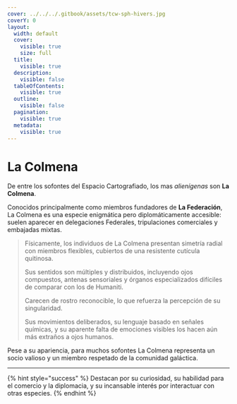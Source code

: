 ```yaml
---
cover: ../../../.gitbook/assets/tcw-sph-hivers.jpg
coverY: 0
layout:
  width: default
  cover:
    visible: true
    size: full
  title:
    visible: true
  description:
    visible: false
  tableOfContents:
    visible: true
  outline:
    visible: false
  pagination:
    visible: true
  metadata:
    visible: true
---
```


# La Colmena

De entre los sofontes del Espacio Cartografiado, los mas _alienígenas_ son **La Colmena**.

Conocidos principalmente como miembros fundadores de **La Federación**, La Colmena es una especie enigmática pero diplomáticamente accesible: suelen aparecer en delegaciones Federales, tripulaciones comerciales y embajadas mixtas.

> Físicamente, los individuos de La Colmena presentan simetría radial con miembros flexibles, cubiertos de una resistente cutícula quitinosa.
>
> Sus sentidos son múltiples y distribuidos, incluyendo ojos compuestos, antenas sensoriales y órganos especializados difíciles de comparar con los de Humaniti.
>
> Carecen de rostro reconocible, lo que refuerza la percepción de su singularidad.
>
> Sus movimientos deliberados, su lenguaje basado en señales químicas, y su aparente falta de emociones visibles los hacen aún más extraños a ojos humanos.

Pese a su apariencia, para muchos sofontes La Colmena representa un socio valioso y un miembro respetado de la comunidad galáctica.

***

{% hint style="success" %}
Destacan por su curiosidad, su habilidad para el comercio y la diplomacia, y su incansable interés por interactuar con otras especies.
{% endhint %}
